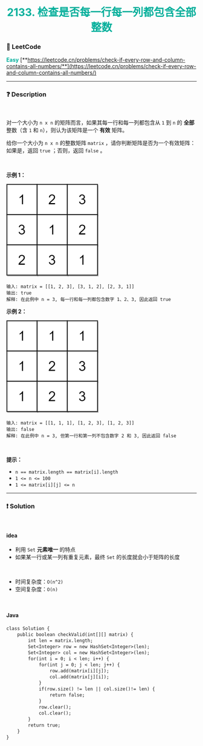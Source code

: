 <h1 style="text-align: center;"> <span style="color: #00AF9B;">2133. 检查是否每一行每一列都包含全部整数</span> </h1>

### 🚀 LeetCode

<base target="_blank">

<span style="color: #00AF9B;">**Easy**</span> [**https://leetcode.cn/problems/check-if-every-row-and-column-contains-all-numbers/**](https://leetcode.cn/problems/check-if-every-row-and-column-contains-all-numbers/)

---

### ❓ Description

<br/>

对一个大小为 `n x n` 的矩阵而言，如果其每一行和每一列都包含从 `1` 到 `n` 的 **全部** 整数（含 `1` 和 `n`），则认为该矩阵是一个 **有效** 矩阵。

给你一个大小为 `n x n` 的整数矩阵 `matrix` ，请你判断矩阵是否为一个有效矩阵：如果是，返回 `true` ；否则，返回 `false` 。

<br/>

**示例 1：**

<img src="../../public/2133/check-if-every-row-and-column-contains-all-numbers-1.png" alt="check-if-every-row-and-column-contains-all-numbers-1.png"/>

```
输入: matrix = [[1, 2, 3], [3, 1, 2], [2, 3, 1]]
输出: true
解释: 在此例中 n = 3, 每一行和每一列都包含数字 1、2、3, 因此返回 true
```

**示例 2：**

<img src="../../public/2133/check-if-every-row-and-column-contains-all-numbers-2.png" alt="check-if-every-row-and-column-contains-all-numbers-2.png"/>

```
输入: matrix = [[1, 1, 1], [1, 2, 3], [1, 2, 3]]
输出: false
解释: 在此例中 n = 3, 但第一行和第一列不包含数字 2 和 3, 因此返回 false
```

<br/>

**提示：**

* `n == matrix.length == matrix[i].length`
* `1 <= n <= 100`
* `1 <= matrix[i][j] <= n`

---

### ❗ Solution

<br/>

#### idea

* 利用 `Set` **元素唯一** 的特点
* 如果某一行或某一列有重复元素，最终 `Set` 的长度就会小于矩阵的长度

<br/>

* 时间复杂度：`O(n^2)`
* 空间复杂度：`O(n)`

<br/>

#### Java

```
class Solution {
    public boolean checkValid(int[][] matrix) {
        int len = matrix.length;
        Set<Integer> row = new HashSet<Integer>(len);
        Set<Integer> col = new HashSet<Integer>(len);
        for(int i = 0; i < len; i++) {
            for(int j = 0; j < len; j++) {
                row.add(matrix[i][j]);
                col.add(matrix[j][i]);
            }
            if(row.size() != len || col.size()!= len) {
                return false;
            }
            row.clear();
            col.clear();
        }
        return true;
    }
}
```

